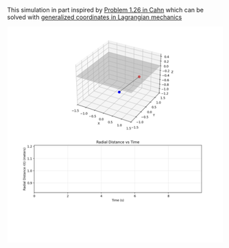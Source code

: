 This simulation in part inspired by [Problem 1.26 in Cahn](https://cdn.preterhuman.net/texts/science_and_technology/physics/A%20Guide%20to%20Physics%20Problems%20Part%201%20-%20Mechanics,%20Relativity,%20and%20Electrodynamics%20-%20Cahn%20S.,%20Nadgorny%20B..pdf) which can be solved with [generalized coordinates in Lagrangian mechanics](https://drive.google.com/LINKHERE)

![til](https://raw.githubusercontent.com/henryhng/pendulum/main/pendulum.gif)
